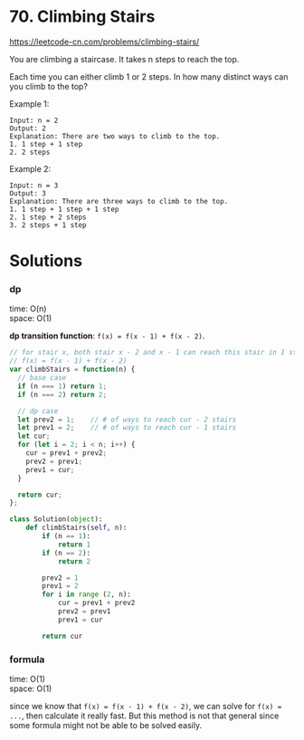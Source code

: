 # 70. Climbing Stairs
https://leetcode-cn.com/problems/climbing-stairs/

You are climbing a staircase. It takes n steps to reach the top.

Each time you can either climb 1 or 2 steps. In how many distinct ways can you climb to the top?

Example 1:
```
Input: n = 2
Output: 2
Explanation: There are two ways to climb to the top.
1. 1 step + 1 step
2. 2 steps
```
Example 2:
```
Input: n = 3
Output: 3
Explanation: There are three ways to climb to the top.
1. 1 step + 1 step + 1 step
2. 1 step + 2 steps
3. 2 steps + 1 step
```

# Solutions
### dp
time: O(n)  
space: O(1)  

**dp transition function**: `f(x) = f(x - 1) + f(x - 2)`.
```ts
// for stair x, both stair x - 2 and x - 1 can reach this stair in 1 step, so
// f(x) = f(x - 1) + f(x - 2)
var climbStairs = function(n) {
  // base case
  if (n === 1) return 1;
  if (n === 2) return 2;

  // dp case
  let prev2 = 1;    // # of ways to reach cur - 2 stairs
  let prev1 = 2;    // # of ways to reach cur - 1 stairs
  let cur;
  for (let i = 2; i < n; i++) {
    cur = prev1 + prev2;
    prev2 = prev1;
    prev1 = cur;
  }

  return cur;
};
```

```py
class Solution(object):
    def climbStairs(self, n):
        if (n == 1):
            return 1
        if (n == 2):
            return 2

        prev2 = 1
        prev1 = 2
        for i in range (2, n):
            cur = prev1 + prev2
            prev2 = prev1
            prev1 = cur

        return cur
```

### formula
time: O(1)  
space: O(1)  

since we know that `f(x) = f(x - 1) + f(x - 2)`, we can solve for `f(x) = ...`, then calculate it really fast. But this method is not that general since some formula might not be able to be solved easily.